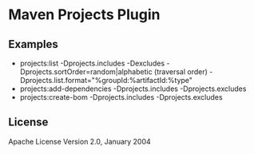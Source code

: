 # Maven Projects Plugin

## Examples

* projects:list -Dprojects.includes -Dexcludes -Dprojects.sortOrder=random|alphabetic (traversal order) -Dprojects.list.format="%groupId:%artifactId:%type"
* projects:add-dependencies -Dprojects.includes -Dprojects.excludes
* projects:create-bom -Dprojects.includes -Dprojects.excludes

## License

Apache License Version 2.0, January 2004
